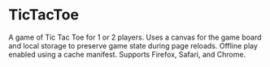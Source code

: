 # TicTacToe

A game of Tic Tac Toe for 1 or 2 players. Uses a canvas for the game board and local storage to preserve game state during page reloads. Offline play enabled using a cache manifest. Supports Firefox, Safari, and Chrome.

